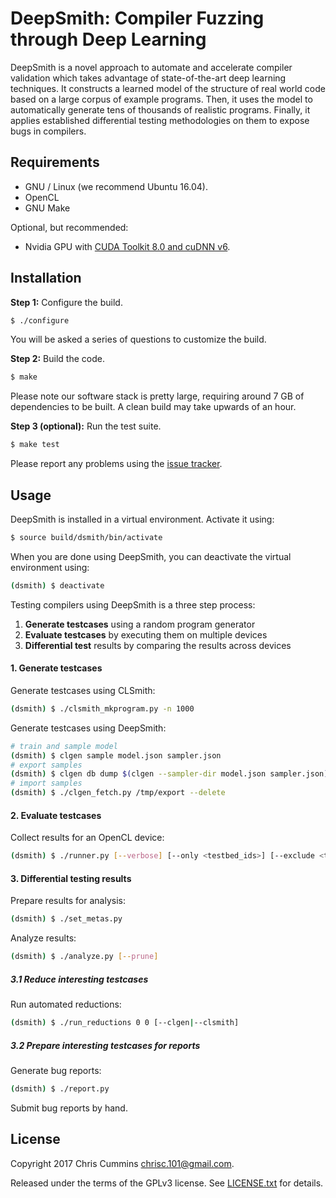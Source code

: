 # DeepSmith: Compiler Fuzzing through Deep Learning

DeepSmith is a novel approach to automate and accelerate compiler validation which takes advantage of state-of-the-art deep learning techniques. It constructs a learned model of the structure of real world code based on a large corpus of example programs. Then, it uses the model to automatically generate tens of thousands of realistic programs. Finally, it applies established differential testing methodologies on them to expose bugs in compilers.

## Requirements

* GNU / Linux (we recommend Ubuntu 16.04).
* OpenCL
* GNU Make

Optional, but recommended:

* Nvidia GPU with [CUDA Toolkit 8.0 and cuDNN v6](http://docs.nvidia.com/cuda/cuda-installation-guide-linux/#axzz4VZnqTJ2A).

## Installation

**Step 1:** Configure the build.

```sh
$ ./configure
```

You will be asked a series of questions to customize the build.

**Step 2:** Build the code.

```sh
$ make
```

Please note our software stack is pretty large, requiring around 7 GB of dependencies to be built. A clean build may take upwards of an hour.

**Step 3 (optional):** Run the test suite.

```sh
$ make test
```

Please report any problems using the [issue tracker](https://github.com/ChrisCummins/dsmith/issues).


## Usage

DeepSmith is installed in a virtual environment. Activate it using:

```sh
$ source build/dsmith/bin/activate
```

When you are done using DeepSmith, you can deactivate the virtual environment using:

```sh
(dsmith) $ deactivate
```

Testing compilers using DeepSmith is a three step process:
1. **Generate testcases** using a random program generator
1. **Evaluate testcases** by executing them on multiple devices
1. **Differential test** results by comparing the results across devices

#### 1. Generate testcases

Generate testcases using CLSmith:

```sh
(dsmith) $ ./clsmith_mkprogram.py -n 1000
```

Generate testcases using DeepSmith:

```sh
# train and sample model
(dsmith) $ clgen sample model.json sampler.json
# export samples
(dsmith) $ clgen db dump $(clgen --sampler-dir model.json sampler.json)/kernels.json -d /tmp/export
# import samples
(dsmith) $ ./clgen_fetch.py /tmp/export --delete
```

#### 2. Evaluate testcases

Collect results for an OpenCL device:

```sh
(dsmith) $ ./runner.py [--verbose] [--only <testbed_ids>] [--exclude <testbed_ids>] [--batch-size <int>]
```

#### 3. Differential testing results

Prepare results for analysis:

```sh
(dsmith) $ ./set_metas.py
```

Analyze results:

```sh
(dsmith) $ ./analyze.py [--prune]
```


##### 3.1 Reduce interesting testcases

Run automated reductions:

```sh
(dsmith) $ ./run_reductions 0 0 [--clgen|--clsmith]
```

##### 3.2 Prepare interesting testcases for reports

Generate bug reports:

```sh
(dsmith) $ ./report.py
```

Submit bug reports by hand.

## License

Copyright 2017 Chris Cummins <chrisc.101@gmail.com>.

Released under the terms of the GPLv3 license. See [LICENSE.txt](/LICENSE.txt)
for details.
